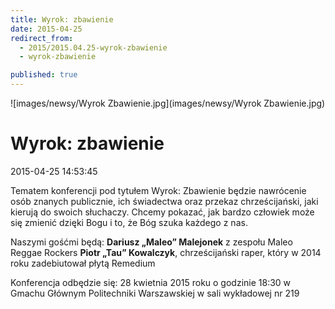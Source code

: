 ```yaml
---
title: Wyrok: zbawienie
date: 2015-04-25
redirect_from: 
  - 2015/2015.04.25-wyrok-zbawienie
  - wyrok-zbawienie

published: true
---
```



![images/newsy/Wyrok Zbawienie.jpg](images/newsy/Wyrok Zbawienie.jpg)

# Wyrok: zbawienie

<time>2015-04-25 14:53:45</time>






Tematem konferencji pod tytułem Wyrok: Zbawienie będzie nawrócenie osób znanych publicznie, ich świadectwa oraz przekaz chrześcijański, jaki kierują do swoich słuchaczy. Chcemy pokazać, jak bardzo człowiek może się zmienić dzięki Bogu i to, że Bóg szuka każdego z nas.
 
 Naszymi gośćmi będą: 
 **Dariusz „Maleo” Malejonek** z zespołu Maleo Reggae Rockers 
 **Piotr „Tau” Kowalczyk**, chrześcijański raper, który w 2014 roku zadebiutował płytą Remedium
 
 Konferencja odbędzie się:
 28 kwietnia 2015 roku o godzinie 18:30
 w Gmachu Głównym Politechniki Warszawskiej 
 w sali wykładowej nr 219


<!--{{json:{"created_date":"2015-04-25 14:53:45","publish_down":"0000-00-00 00:00:00","id":"5433"}}}-->